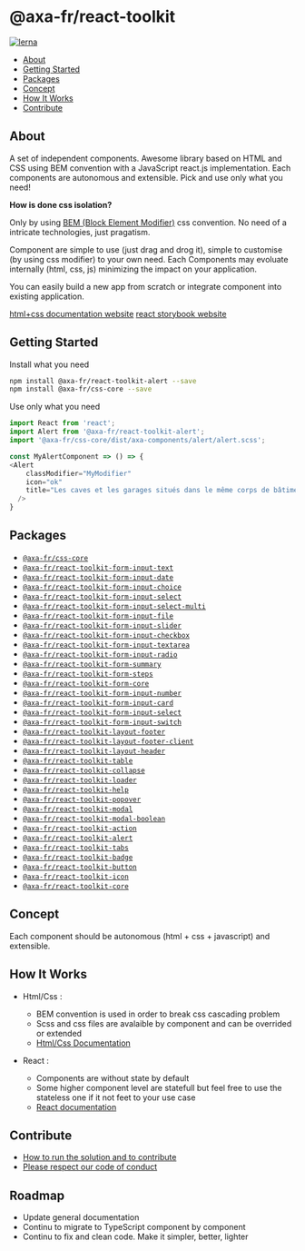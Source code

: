 # @axa-fr/react-toolkit

[![lerna](https://img.shields.io/badge/maintained%20with-lerna-cc00ff.svg)](https://lernajs.io/)

- [About](#about)
- [Getting Started](#getting-started)
- [Packages](#packages)
- [Concept](#concept)
- [How It Works](#how-it-works)
- [Contribute](#ontribute)

## About

A set of independent components.
Awesome library based on HTML and CSS using BEM convention with a JavaScript react.js implementation. Each components are autonomous and extensible. Pick and use only what you need!

**How is done css isolation?**

Only by using [BEM (Block Element Modifier)](http://getbem.com) css convention. No need of a intricate technologies, just pragatism.

Component are simple to use (just drag and drog it), simple to customise (by using css modifier) to your own need. Each Components may evoluate internally (html, css, js) minimizing the impact on your application.

You can easily build a new app from scratch or integrate component into existing application.

[html+css documentation website](https://toolkit-intranet-axa.azurewebsites.net)
[react storybook website](https://toolkit-intranet-react-axa.azurewebsites.net)

## Getting Started

Install what you need

```sh
npm install @axa-fr/react-toolkit-alert --save
npm install @axa-fr/css-core --save
```

Use only what you need

```javascript
import React from 'react';
import Alert from '@axa-fr/react-toolkit-alert';
import '@axa-fr/css-core/dist/axa-components/alert/alert.scss';

const MyAlertComponent => () => {
<Alert
    classModifier="MyModifier"
    icon="ok"
    title="Les caves et les garages situés dans le même corps de bâtiment que le logement assuré sont garantis d′office"
  />
}
```

## Packages

- [`@axa-fr/css-core`](./packages/core/css/readme.md)
- [`@axa-fr/react-toolkit-form-input-text`](./packages/context/readme.md)
- [`@axa-fr/react-toolkit-form-input-date`](./commands/context-fetch/readme.md)
- [`@axa-fr/react-toolkit-form-input-choice`](./packages/redux/readme.md)
- [`@axa-fr/react-toolkit-form-input-select`](./packages/redux-fetch/readme.md)
- [`@axa-fr/react-toolkit-form-input-select-multi`](./packages/redux-fetch/readme.md)
- [`@axa-fr/react-toolkit-form-input-file`](./packages/redux-fetch/readme.md)
- [`@axa-fr/react-toolkit-form-input-slider`](./packages/redux-fetch/readme.md)
- [`@axa-fr/react-toolkit-form-input-checkbox`](./packages/redux-fetch/readme.md)
- [`@axa-fr/react-toolkit-form-input-textarea`](./packages/redux-fetch/readme.md)
- [`@axa-fr/react-toolkit-form-input-radio`](./packages/redux-fetch/readme.md)
- [`@axa-fr/react-toolkit-form-summary`](./packages/redux-fetch/readme.md)
- [`@axa-fr/react-toolkit-form-steps`](./packages/redux-fetch/readme.md)
- [`@axa-fr/react-toolkit-form-core`](./packages/redux-fetch/readme.md)
- [`@axa-fr/react-toolkit-form-input-number`](./packages/redux-fetch/readme.md)
- [`@axa-fr/react-toolkit-form-input-card`](./packages/redux-fetch/readme.md)
- [`@axa-fr/react-toolkit-form-input-select`](./packages/redux-fetch/readme.md)
- [`@axa-fr/react-toolkit-form-input-switch`](./packages/redux-fetch/readme.md)
- [`@axa-fr/react-toolkit-layout-footer`](./packages/redux-fetch/readme.md)
- [`@axa-fr/react-toolkit-layout-footer-client`](./packages/redux-fetch/readme.md)
- [`@axa-fr/react-toolkit-layout-header`](./packages/redux-fetch/readme.md)
- [`@axa-fr/react-toolkit-table`](./packages/redux-fetch/readme.md)
- [`@axa-fr/react-toolkit-collapse`](./packages/redux-fetch/readme.md)
- [`@axa-fr/react-toolkit-loader`](./packages/redux-fetch/readme.md)
- [`@axa-fr/react-toolkit-help`](./packages/redux-fetch/readme.md)
- [`@axa-fr/react-toolkit-popover`](./packages/redux-fetch/readme.md)
- [`@axa-fr/react-toolkit-modal`](./packages/redux-fetch/readme.md)
- [`@axa-fr/react-toolkit-modal-boolean`](./packages/redux-fetch/readme.md)
- [`@axa-fr/react-toolkit-action`](./packages/redux-fetch/readme.md)
- [`@axa-fr/react-toolkit-alert`](./packages/redux-fetch/readme.md)
- [`@axa-fr/react-toolkit-tabs`](./packages/redux-fetch/readme.md)
- [`@axa-fr/react-toolkit-badge`](./packages/redux-fetch/readme.md)
- [`@axa-fr/react-toolkit-button`](./packages/redux-fetch/readme.md)
- [`@axa-fr/react-toolkit-icon`](./packages/redux-fetch/readme.md)
- [`@axa-fr/react-toolkit-core`](./packages/redux-fetch/readme.md)

## Concept

Each component should be autonomous (html + css + javascript) and extensible.

## How It Works

- Html/Css :

  - BEM convention is used in order to break css cascading problem
  - Scss and css files are avalaible by component and can be overrided or extended
  - [Html/Css Documentation](http://toolkit-intranet-axa.azurewebsites.net)

- React :
  - Components are without state by default
  - Some higher component level are statefull but feel free to use the stateless one if it not feet to your use case
  - [React documentation](https://toolkit-intranet-react-axa.azurewebsites.net/)

## Contribute

- [How to run the solution and to contribute](./CONTRIBUTING.md)
- [Please respect our code of conduct](./CODE_OF_CONDUCT)

## Roadmap

- Update general documentation
- Continu to migrate to TypeScript component by component
- Continu to fix and clean code. Make it simpler, better, lighter